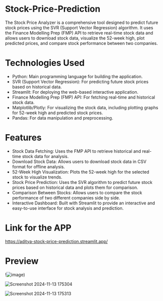 # Stock-Price-Prediction
The Stock Price Analyzer is a comprehensive tool designed to predict future stock prices using the SVR (Support Vector Regression) algorithm. It uses the Finance Modelling Prep (FMP) API to retrieve real-time stock data and allows users to download stock data, visualize the 52-week high, plot predicted prices, and compare stock performance between two companies.

# Technologies Used
- Python: Main programming language for building the application.
- SVR (Support Vector Regression): For predicting future stock prices based on historical data.
- Streamlit: For deploying the web-based interactive application.
- Finance Modelling Prep (FMP) API: For fetching real-time and historical stock data.
- Matplotlib/Plotly: For visualizing the stock data, including plotting graphs for 52-week high and predicted stock prices.
- Pandas: For data manipulation and preprocessing.

# Features
- Stock Data Fetching: Uses the FMP API to retrieve historical and real-time stock data for analysis.
- Download Stock Data: Allows users to download stock data in CSV format for offline analysis.
- 52-Week High Visualization: Plots the 52-week high for the selected stock to visualize trends.
- Stock Price Prediction: Uses the SVR algorithm to predict future stock prices based on historical data and plots them for comparison.
- Comparison Between Stocks: Allows users to compare the stock performance of two different companies side by side.
- Interactive Dashboard: Built with Streamlit to provide an interactive and easy-to-use interface for stock analysis and prediction.

# Link for the APP
   https://aditya-stock-price-prediction.streamlit.app/
# Preview

!![image](https://github.com/user-attachments/assets/a2315f30-5ed9-4053-8937-544997fbd64d))

![Screenshot 2024-11-13 175304](https://github.com/user-attachments/assets/7329c866-ec66-4003-84f4-efca92793600)

![Screenshot 2024-11-13 175313](https://github.com/user-attachments/assets/b9306f03-266a-48ff-98b6-2d97ae235991)



